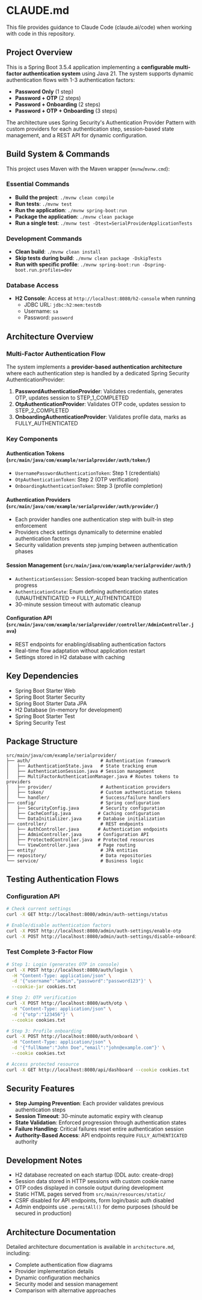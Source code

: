 # CLAUDE.md

This file provides guidance to Claude Code (claude.ai/code) when working with code in this repository.

## Project Overview

This is a Spring Boot 3.5.4 application implementing a **configurable multi-factor authentication system** using Java 21. The system supports dynamic authentication flows with 1-3 authentication factors:

- **Password Only** (1 step)
- **Password + OTP** (2 steps) 
- **Password + Onboarding** (2 steps)
- **Password + OTP + Onboarding** (3 steps)

The architecture uses Spring Security's Authentication Provider Pattern with custom providers for each authentication step, session-based state management, and a REST API for dynamic configuration.

## Build System & Commands

This project uses Maven with the Maven wrapper (`mvnw`/`mvnw.cmd`):

### Essential Commands
- **Build the project**: `./mvnw clean compile`
- **Run tests**: `./mvnw test`
- **Run the application**: `./mvnw spring-boot:run`
- **Package the application**: `./mvnw clean package`
- **Run a single test**: `./mvnw test -Dtest=SerialProviderApplicationTests`

### Development Commands
- **Clean build**: `./mvnw clean install`
- **Skip tests during build**: `./mvnw clean package -DskipTests`
- **Run with specific profile**: `./mvnw spring-boot:run -Dspring-boot.run.profiles=dev`

### Database Access
- **H2 Console**: Access at `http://localhost:8080/h2-console` when running
  - JDBC URL: `jdbc:h2:mem:testdb`
  - Username: `sa`
  - Password: `password`

## Architecture Overview

### Multi-Factor Authentication Flow
The system implements a **provider-based authentication architecture** where each authentication step is handled by a dedicated Spring Security AuthenticationProvider:

1. **PasswordAuthenticationProvider**: Validates credentials, generates OTP, updates session to STEP_1_COMPLETED
2. **OtpAuthenticationProvider**: Validates OTP code, updates session to STEP_2_COMPLETED  
3. **OnboardingAuthenticationProvider**: Validates profile data, marks as FULLY_AUTHENTICATED

### Key Components

#### Authentication Tokens (`src/main/java/com/example/serialprovider/auth/token/`)
- `UsernamePasswordAuthenticationToken`: Step 1 (credentials)
- `OtpAuthenticationToken`: Step 2 (OTP verification)
- `OnboardingAuthenticationToken`: Step 3 (profile completion)

#### Authentication Providers (`src/main/java/com/example/serialprovider/auth/provider/`)
- Each provider handles one authentication step with built-in step enforcement
- Providers check settings dynamically to determine enabled authentication factors
- Security validation prevents step jumping between authentication phases

#### Session Management (`src/main/java/com/example/serialprovider/auth/`)
- `AuthenticationSession`: Session-scoped bean tracking authentication progress
- `AuthenticationState`: Enum defining authentication states (UNAUTHENTICATED → FULLY_AUTHENTICATED)
- 30-minute session timeout with automatic cleanup

#### Configuration API (`src/main/java/com/example/serialprovider/controller/AdminController.java`)
- REST endpoints for enabling/disabling authentication factors
- Real-time flow adaptation without application restart
- Settings stored in H2 database with caching

## Key Dependencies

- Spring Boot Starter Web
- Spring Boot Starter Security  
- Spring Boot Starter Data JPA
- H2 Database (in-memory for development)
- Spring Boot Starter Test
- Spring Security Test

## Package Structure

```
src/main/java/com/example/serialprovider/
├── auth/                          # Authentication framework
│   ├── AuthenticationState.java   # State tracking enum
│   ├── AuthenticationSession.java # Session management
│   ├── MultiFactorAuthenticationManager.java # Routes tokens to providers
│   ├── provider/                  # Authentication providers
│   ├── token/                     # Custom authentication tokens
│   └── handler/                   # Success/failure handlers
├── config/                        # Spring configuration
│   ├── SecurityConfig.java        # Security configuration
│   ├── CacheConfig.java          # Caching configuration
│   └── DataInitializer.java      # Database initialization
├── controller/                    # REST endpoints
│   ├── AuthController.java       # Authentication endpoints
│   ├── AdminController.java      # Configuration API
│   ├── ProtectedController.java  # Protected resources
│   └── ViewController.java       # Page routing
├── entity/                        # JPA entities
├── repository/                    # Data repositories
└── service/                       # Business logic
```

## Testing Authentication Flows

### Configuration API
```bash
# Check current settings
curl -X GET http://localhost:8080/admin/auth-settings/status

# Enable/disable authentication factors
curl -X POST http://localhost:8080/admin/auth-settings/enable-otp
curl -X POST http://localhost:8080/admin/auth-settings/disable-onboarding
```

### Test Complete 3-Factor Flow
```bash
# Step 1: Login (generates OTP in console)
curl -X POST http://localhost:8080/auth/login \
  -H "Content-Type: application/json" \
  -d '{"username":"admin","password":"password123"}' \
  --cookie-jar cookies.txt

# Step 2: OTP verification
curl -X POST http://localhost:8080/auth/otp \
  -H "Content-Type: application/json" \
  -d '{"otp":"123456"}' \
  --cookie cookies.txt

# Step 3: Profile onboarding
curl -X POST http://localhost:8080/auth/onboard \
  -H "Content-Type: application/json" \
  -d '{"fullName":"John Doe","email":"john@example.com"}' \
  --cookie cookies.txt

# Access protected resource
curl -X GET http://localhost:8080/api/dashboard --cookie cookies.txt
```

## Security Features

- **Step Jumping Prevention**: Each provider validates previous authentication steps
- **Session Timeout**: 30-minute automatic expiry with cleanup
- **State Validation**: Enforced progression through authentication states
- **Failure Handling**: Critical failures reset entire authentication session
- **Authority-Based Access**: API endpoints require `FULLY_AUTHENTICATED` authority

## Development Notes

- H2 database recreated on each startup (DDL auto: create-drop)
- Session data stored in HTTP sessions with custom cookie name
- OTP codes displayed in console output during development
- Static HTML pages served from `src/main/resources/static/`
- CSRF disabled for API endpoints, form login/basic auth disabled
- Admin endpoints use `.permitAll()` for demo purposes (should be secured in production)

## Architecture Documentation

Detailed architecture documentation is available in `architecture.md`, including:
- Complete authentication flow diagrams
- Provider implementation details
- Dynamic configuration mechanics
- Security model and session management
- Comparison with alternative approaches